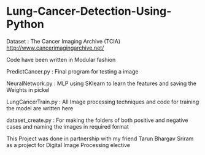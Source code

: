 # Lung-Cancer-Detection-Using-Python
Dataset : The Cancer Imaging Archive (TCIA)
http://www.cancerimagingarchive.net/

Code have been written in Modular fashion

PredictCancer.py : Final program for testing a image

NeuralNetwork.py : MLP using SKlearn to learn the features and saving the Weights in pickel

LungCancerTrain.py : All Image processing techniques and code for training the model are written here

dataset_create.py : For making the folders of both positive and negative cases and naming the images in required format

This Project was done in partnership with my friend Tarun Bhargav Sriram as a project for Digital Image Processing elective
